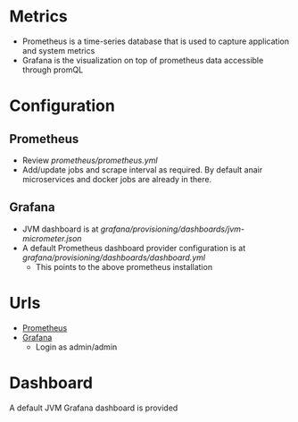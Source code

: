 # Metrics
- Prometheus is a time-series database that is used to capture application and system metrics
- Grafana is the visualization on top of prometheus data accessible through promQL

# Configuration
## Prometheus
- Review _prometheus/prometheus.yml_
- Add/update jobs and scrape interval as required. By default anair microservices and docker jobs are already in there.

## Grafana
- JVM dashboard is at _grafana/provisioning/dashboards/jvm-micrometer.json_
- A default Prometheus dashboard provider configuration is at _grafana/provisioning/dashboards/dashboard.yml_
    - This points to the above prometheus installation

# Urls
- [Prometheus](http://localhost:9090)
- [Grafana](https://localhost:3000)
    - Login as admin/admin
    
# Dashboard
A default JVM Grafana dashboard is provided
